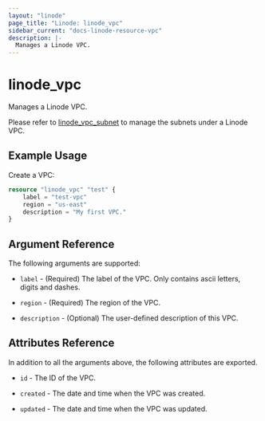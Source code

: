 ```yaml
---
layout: "linode"
page_title: "Linode: linode_vpc"
sidebar_current: "docs-linode-resource-vpc"
description: |-
  Manages a Linode VPC.
---
```


# linode\_vpc

Manages a Linode VPC.

Please refer to [linode_vpc_subnet](vpc_subnet.html.markdown) to manage the subnets under a Linode VPC. 

## Example Usage

Create a VPC:

```terraform
resource "linode_vpc" "test" {
    label = "test-vpc"
    region = "us-east"
    description = "My first VPC."
}
```

## Argument Reference

The following arguments are supported:

* `label` - (Required) The label of the VPC. Only contains ascii letters, digits and dashes.

* `region` - (Required) The region of the VPC.

* `description` - (Optional) The user-defined description of this VPC.

## Attributes Reference

In addition to all the arguments above, the following attributes are exported.

* `id` - The ID of the VPC.

* `created` - The date and time when the VPC was created.

* `updated` - The date and time when the VPC was updated.